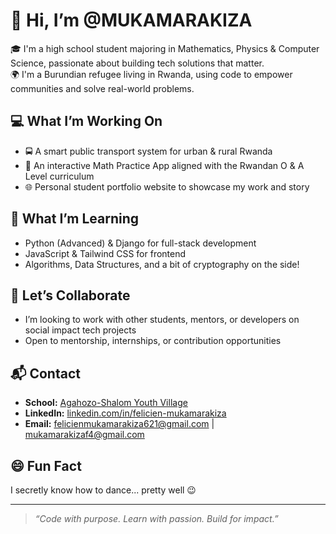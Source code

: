 # 👋 Hi, I’m @MUKAMARAKIZA

🎓 I'm a high school student majoring in Mathematics, Physics & Computer Science, passionate about building tech solutions that matter.  
🌍 I'm a Burundian refugee living in Rwanda, using code to empower communities and solve real-world problems.

## 💻 What I’m Working On
- 🚍 A smart public transport system for urban & rural Rwanda
- 📱 An interactive Math Practice App aligned with the Rwandan O & A Level curriculum
- 🌐 Personal student portfolio website to showcase my work and story

## 🌱 What I’m Learning
- Python (Advanced) & Django for full-stack development  
- JavaScript & Tailwind CSS for frontend  
- Algorithms, Data Structures, and a bit of cryptography on the side!

## 🤝 Let’s Collaborate
- I’m looking to work with other students, mentors, or developers on social impact tech projects  
- Open to mentorship, internships, or contribution opportunities

## 📬 Contact

- **School:** [Agahozo-Shalom Youth Village](https://www.asyv.org/)  
- **LinkedIn:** [linkedin.com/in/felicien-mukamarakiza](https://www.linkedin.com/in/felicien-mukamarakiza)  
- **Email:** felicienmukamarakiza621@gmail.com | mukamarakizaf4@gmail.com


## 😄 Fun Fact
I secretly know how to dance... pretty well 😉

---

> _“Code with purpose. Learn with passion. Build for impact.”_

<!---
MUKAMARAKI/MUKAMARAKI is a ✨ special ✨ repository because its `README.md` (this file) appears on your GitHub profile.
You can click the Preview link to take a look at your changes.
--->
